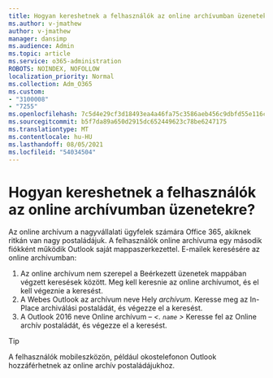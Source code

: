 ```yaml
---
title: Hogyan kereshetnek a felhasználók az online archívumban üzenetekre?
ms.author: v-jmathew
author: v-jmathew
manager: dansimp
ms.audience: Admin
ms.topic: article
ms.service: o365-administration
ROBOTS: NOINDEX, NOFOLLOW
localization_priority: Normal
ms.collection: Adm_O365
ms.custom:
- "3100008"
- "7255"
ms.openlocfilehash: 7c5d4e29cf3d18493ea4a46fa75c3586aeb456c9dbfd55e116caa67b6cd11202
ms.sourcegitcommit: b5f7da89a650d2915dc652449623c78be6247175
ms.translationtype: MT
ms.contentlocale: hu-HU
ms.lasthandoff: 08/05/2021
ms.locfileid: "54034504"
---
```

# <a name="how-users-can-search-their-online-archive-for-messages"></a>Hogyan kereshetnek a felhasználók az online archívumban üzenetekre?

Az online archívum a nagyvállalati ügyfelek számára Office 365, akiknek ritkán van nagy postaládájuk. A felhasználók online archívuma egy második fiókként működik Outlook saját mappaszerkezettel. E-mailek keresésére az online archívumban:

1. Az online archívum nem szerepel a Beérkezett üzenetek mappában végzett keresések között. Meg kell keresnie az online archívumot, és el kell végeznie a keresést.
2. A Webes Outlook az archívum neve Hely *archívum.* Keresse meg az In-Place archiválási postaládát, és végezze el a keresést.
3. A Outlook 2016 neve Online archívum *– <. `name` >* Keresse fel az Online archív postaládát, és végezze el a keresést.

> [!TIP]
> A felhasználók mobileszközön, például okostelefonon Outlook hozzáférhetnek az online archív postaládájukhoz.
